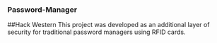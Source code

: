 ### Password-Manager
##Hack Western
This project was developed as an additional layer of security for traditional password managers using RFID cards. 
